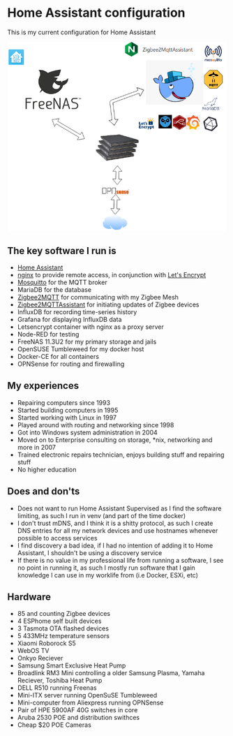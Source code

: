 # Home Assistant configuration
This is my current configuration for Home Assistant

![Setup](https://github.com/atxbyea/HA-Config/blob/master/images/Setup-1.png)

## The key software I run is

* [Home Assistant](https://home-assistant.io/)
* [nginx](https://nginx.org/en/) to provide remote access, in conjunction with [Let's Encrypt](https://letsencrypt.org/)
* [Mosquitto](https://mosquitto.org/) for the MQTT broker
* MariaDB for the database
* [Zigbee2MQTT](https://www.zigbee2mqtt.io/) for communicating with my Zigbee Mesh
* [Zigbee2MQTTAssistant](https://github.com/yllibed/Zigbee2MqttAssistant) for initiating updates of Zigbee devices
* InfluxDB for recording time-series history
* Grafana for displaying InfluxDB data
* Letsencrypt container with nginx as a proxy server
* Node-RED for testing
* FreeNAS 11.3U2 for my primary storage and jails
* OpenSUSE Tumbleweed for my docker host
* Docker-CE for all containers
* OPNSense for routing and firewalling


## My experiences

* Repairing computers since 1993
* Started building computers in 1995
* Started working with Linux in 1997
* Played around with routing and networking since 1998
* Got into Windows system administration in 2004
* Moved on to Enterprise consulting on storage, *nix, networking and more in 2007
* Trained electronic repairs technician, enjoys building stuff and repairing stuff
* No higher education

## Does and don'ts
* Does not want to run Home Assistant Supervised as I find the software limiting, as such I run in venv (and part of the time docker)
* I don't trust mDNS, and I think it is a shitty protocol, as such I create DNS entries for all my network devices and use hostnames whenever possible to access services
* I find discovery a bad idea, if I had no intention of adding it to Home Assistant, I shouldn't be using a discovery service
* If there is no value in my professional life from running a software, I see no point in running it, as such I mostly run software that I gain knowledge I can use in my worklife from (i.e Docker, ESXi, etc)


## Hardware

* 85 and counting Zigbee devices
* 4 ESPhome self built devices
* 3 Tasmota OTA flashed devices
* 5 433MHz temperature sensors
* Xiaomi Roborock S5
* WebOS TV
* Onkyo Reciever
* Samsung Smart Exclusive Heat Pump
* Broadlink RM3 Mini controlling a older Samsung Plasma, Yamaha Reciever, Toshiba Heat Pump
* DELL R510 running Freenas
* Mini-ITX server running OpenSuSE Tumbleweed
* Mini-computer from Aliexpress running OPNSense
* Pair of HPE 5900AF 40G switches in core
* Aruba 2530 POE and distribution swithces
* Cheap $20 POE Cameras
